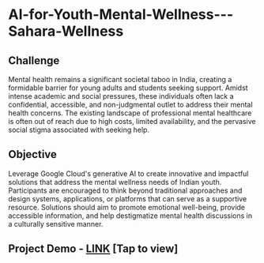 # AI-for-Youth-Mental-Wellness---Sahara-Wellness


## Challenge
Mental health remains a significant societal taboo in India, creating a formidable barrier for young adults and students seeking support. Amidst intense academic and social pressures, these individuals often lack a confidential, accessible, and non-judgmental outlet to address their mental health concerns. The existing landscape of professional mental healthcare is often out of reach due to high costs, limited availability, and the pervasive social stigma associated with seeking help.




## Objective
Leverage Google Cloud's generative AI to create innovative and impactful solutions that address the mental wellness needs of Indian youth. Participants are encouraged to think beyond traditional approaches and design systems, applications, or platforms that can serve as a supportive resource. Solutions should aim to promote emotional well-being, provide accessible information, and help destigmatize mental health discussions in a culturally sensitive manner.


## Project Demo - [LINK](https://visionarydevs.vly.site/) [Tap to view]

